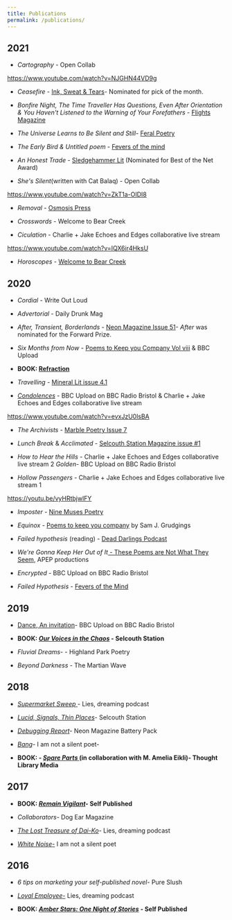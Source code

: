 ```yaml
---
title: Publications
permalink: /publications/
---
```

## 2021

* *Cartography* - Open Collab

https://www.youtube.com/watch?v=NJGHN44VD9g

* *Ceasefire* - [Ink, Sweat & Tears](https://inksweatandtears.co.uk/david-ralph-lewis/)- Nominated for pick of the month.

* *Bonfire Night, The Time Traveller Has Questions, Even After Orientation & You Haven't Listened to the Warning of Your Forefathers* - [Flights Magazine](https://flightofthedragonfly.com/david-ralph-lewis/)

* *The Universe Learns to Be Silent and Still*- [Feral Poetry](https://feralpoetry.net/the-universe-yearns-to-be-silent-and-still-by-david-ralph-lewis/)

* *The Early Bird & Untitled poem* - [Fevers of the mind](https://feversofthemind.com/2021/06/04/2-new-poems-by-david-ralph-lewis-an-untitled-piece-the-early-bird-catches-the-worm/)

* *An Honest Trade* - [Sledgehammer Lit](https://www.sledgehammerlit.com/post/an-honest-trade-by-david-ralph-lewis) (Nominated for Best of the Net Award)

* *She's Silent*(written with Cat Balaq) - Open Collab

https://www.youtube.com/watch?v=ZkT1a-OIDI8

* *Removal* - [Osmosis Press](https://osmosispress.com/2021/03/21/david-ralph-lewis-relocation/)

* *Crosswords* - Welcome to Bear Creek

* *Ciculation* - Charlie + Jake Echoes and Edges collaborative live stream

https://www.youtube.com/watch?v=IQX6ir4HksU

* *Horoscopes* - [Welcome to Bear Creek](https://www.welcometobearcreek.com/horoscopes)

## 2020

* *Cordial* - Write Out Loud

* *Advertorial* - Daily Drunk Mag

* *After, Transient, Borderlands* - [Neon Magazine Issue 51](https://www.neonmagazine.co.uk/neon-literary-magazine-issue-51/)- *After* was nominated for the Forward Prize.

* *Six Months from Now* - [Poems to Keep you Company Vol viii](https://www.samjgrudgings.co.uk/poems-to-keep-you-company) & BBC Upload

* **BOOK: [Refraction](https://davidralphlewis.bigcartel.com/product/refraction)**

* *Travelling* - [Mineral Lit issue 4.1](https://www.minerallitmag.com/travelling.html#/)

* <em>[Condolences](/condolences/)</em> - BBC Upload on BBC Radio Bristol & Charlie + Jake Echoes and Edges collaborative live stream

https://www.youtube.com/watch?v=evxJzU0lsBA

* *The Archivists* - [Marble Poetry Issue 7](http://marblepoetry.com/product/issue-7/)

* *Lunch Break* & *Acclimated* - [Selcouth Station Magazine issue #1](https://www.selcouthstation.com/product-page/selcouth-magazine-1)

* *How to Hear the Hills* - Charlie + Jake Echoes and Edges collaborative live stream 2
<em>Golden</em>- BBC Upload on BBC Radio Bristol

* *Hollow Passengers* - Charlie + Jake Echoes and Edges collaborative live stream 1

https://youtu.be/vyHRtbjwlFY

* *Imposter* - [Nine Muses Poetry](https://ninemusespoetry.com/2020/05/14/one-poem-by-david-ralph-lewis/)

* *Equinox* - [Poems to keep you company](https://www.samjgrudgings.co.uk/poems-to-keep-you-company) by Sam J. Grudgings

* *Failed hypothesis* (reading) - [Dead Darlings Podcast](https://soundcloud.com/deaddarlingspod/episode-9-open-mic-special)

* <em>We're Gonna Keep Her Out of It</em><a href="https://www.apeppublications.com/product/these-poems-are-not-what-they-seem/"> - These Poems are Not What They Seem</a>, APEP productions

* <em>Encrypted</em> - BBC Upload on BBC Radio Bristol

* *Failed Hypothesis* - [Fevers of the Mind](https://feversofthemind.wordpress.com/2020/01/20/failed-hypothesis-c-david-ralph-lewis/)

<h2>2019</h2>

* <a href="https://davidralphlewis.co.uk/napowrimo-day-27/">Dance</a>,<a href="https://davidralphlewis.co.uk/napowrimo-2019-day-28/"> An invitation</a>- BBC Upload on BBC Radio Bristol

* **BOOK: <a href="/ourvoicesinthechaos/"><em>Our Voices in the Chaos</em></a> - Selcouth Station**

* <em>Fluvial Dreams-</em> - Highland Park Poetry

* <em>Beyond Darkness</em> - The Martian Wave

## 2018

* <a href="https://poetryasfuck.wordpress.com/2018/08/29/lies-dreaming-16-supermarket-sweep/"><em>Supermarket Sweep</em> </a>- Lies, dreaming podcast

* <a href="https://www.selcouthstation.com/single-post/2018/05/14/David-Ralph-Lewis-Three-Blackout-Poems?platform=hootsuite"><em>Lucid, Signals, Thin Places</em></a>- Selcouth Station

* <em><a href="https://www.neonbooks.org.uk/portfolio/battery-pack-three/">Debugging Report</a>-</em> Neon Magazine Battery Pack

* <a href="https://iamnotasilentpoet.wordpress.com/2018/04/14/bang-by-david-ralph-lewis/"><em>Bang</em></a>- I am not a silent poet-<em>
</em>

* **BOOK: - <a href="/spareparts/"><em>Spare Parts</em> </a>(in collaboration with M. Amelia Eikli)- Thought Library Media**

<h2>2017</h2>

* **BOOK: <em>[Remain Vigilant](/remainvigilant/)- </em>Self Published**

* <em>Collaborators</em>- Dog Ear Magazine

* <a href="https://poetryasfuck.wordpress.com/2017/07/31/11-treasure/"><em>The Lost Treasure of Dai-Ko</em></a>- Lies, dreaming podcast<em>
</em>

* <a href="https://iamnotasilentpoet.wordpress.com/2017/05/24/white-noise-by-david-ralph-lewis/"><em>White Noise</em>-</a> I am not a silent poet

<h2>2016</h2>

* <em>6 tips on marketing your self-published novel</em>- Pure Slush<em>
</em>

* <a href="https://poetryasfuck.wordpress.com/2016/11/30/lies-dreaming-7-the-language-of-business/"><em>Loyal Employee</em>-</a> Lies, dreaming podcast

* **BOOK: <em>[Amber Stars: One Night of Stories](/amberstars/) - </em>Self Published**
